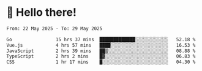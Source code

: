 # 👋 Hello there!

<!--START_SECTION:waka-->

```txt
From: 22 May 2025 - To: 29 May 2025

Go                15 hrs 37 mins  █████████████░░░░░░░░░░░░   52.18 %
Vue.js            4 hrs 57 mins   ████░░░░░░░░░░░░░░░░░░░░░   16.53 %
JavaScript        2 hrs 39 mins   ██▒░░░░░░░░░░░░░░░░░░░░░░   08.88 %
TypeScript        2 hrs 2 mins    █▓░░░░░░░░░░░░░░░░░░░░░░░   06.83 %
CSS               1 hr 17 mins    █░░░░░░░░░░░░░░░░░░░░░░░░   04.30 %
```

<!--END_SECTION:waka-->

